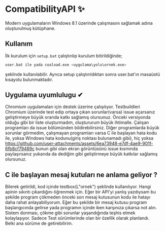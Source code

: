 # CompatibilityAPI ✨
Modern uygulamaların Windows 8.1 üzerinde çalışmasını sağlamak adına oluşturulmuş kütüphane. 

## Kullanım
İlk kurulum için `setup.bat` çalıştırılıp kurulum bitirildiğinde;                                                                                                  

```bash 
user.bat ile yada coaload.exe <uygulama\yolu\ornek.exe>
```                                                                                                                                     
şeklinde kullanılabilir.
Ayrıca setup çalıştırıldıktan sonra user.bat'ın masaüstü kısayolu bulunmaktadır.
## Uygulama uyumlulugu ✔
Chromium uygulamaları için destek üzerine çalışılıyor. Testbuildleri Chromium üzerinde test edip ortaya çıkan sorunlar(varsa) issue açarsanız geliştirmeye büyük oranda katkı sağlamış olursunuz.
Önceki versiyonda olduğu gibi bir liste oluşturmadım, oluştururum büyük ihtimalle. Çalışan programları da issue bölümünden bildirebilirsiniz.
Diğer programlarda büyük sorunlar görmedim, çalışmayan programları varsa C ile başlayan hata kodu ile, yoksa Windows hata kodunu(giriş noktası bulunamadı gibi), hiç yoksa
https://github.com/user-attachments/assets/6ea73948-e7df-4ae9-901f-6fb8cf79489c
bunun gibi olan ekran görüntüsünü issue kısmında paylaşırsanız yukarıda da dediğim gibi geliştirmeye büyük katkılar sağlamış olursunuz.
## C ile başlayan mesaj kutuları ne anlama geliyor ?
Bilerek getirildi, kod içinde testbox(L"ornek") şeklinde kullanılıyor. Hangi apinin sıkıntı çıkardığını öğrenmek için. Eğer bir API'yi yanlış yazdıysam bu şekilde program çökmeden önceki son mesaj kutusunun kodu ile 
hatayı daha rahat anlayabiliyorum. Eğer bu şekilde bir mesaj kutusu program başlangıcında gelirse yada programın içinde iken karşınıza çıkarsa not alın. Sistem donması, çökme gibi sorunlar yaşandığında teşhis etmek kolaylaşıyor.
Sadece Test sürümlerinde olan bir özellik olarak planlandı. Belki ana sürüme de getirebilirim.

